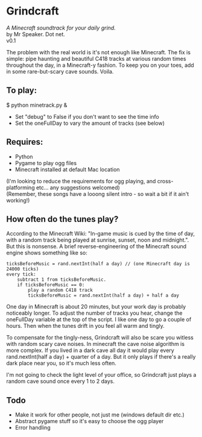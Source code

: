 # Grindcraft

*A Minecraft soundtrack for your daily grind.*  
by Mr Speaker. Dot net.  
v0.1  

The problem with the real world is it's not enough like Minecraft. The fix is simple: pipe haunting and beautiful C418 tracks at various random times throughout the day, in a Minecraft-y fashion. To keep you on your toes, add in some rare-but-scary cave sounds. Voila.

## To play:

$ python minetrack.py &

* Set "debug" to False if you don't want to see the time info
* Set the oneFullDay to vary the amount of tracks (see below)

## Requires:

* Python
* Pygame to play ogg files
* Minecraft installed at default Mac location

(I'm looking to reduce the requirements for ogg playing, and cross-platforming etc... any suggestions welcomed)  
(Remember, these songs have a looong silent intro - so wait a bit if it ain't working!)

## How often do the tunes play?

According to the Minecraft Wiki: "In-game music is cued by the time of day, with a random track being played at sunrise, sunset, noon and midnight.". But this is nonsense. A brief reverse-engineering of the Minecraft sound engine shows something like so:

    ticksBeforeMusic = rand.nextInt(half a day) // (one Minecraft day is 24000 ticks)
    every tick:
        subtract 1 from ticksBeforeMusic.
        if ticksBeforeMusic == 0:
            play a random C418 track
            ticksBeforeMusic = rand.nextInt(half a day) + half a day

One day in Minecraft is about 20 minutes, but your work day is probably noticeably longer. To adjust the number of tracks you hear, change the oneFullDay variable at the top of the script. I like one day to go a couple of hours. Then when the tunes drift in you feel all warm and tingly.

To compensate for the tingly-ness, Grindcraft will also be scare you witless with random scary cave noises. In minecraft the cave noise algorithm is more complex. If you lived in a dark cave all day it would play every rand.nextInt(half a day) + quarter of a day. But it only plays if there's a really dark place near you, so it's much less often.

I'm not going to check the light level of your office, so Grindcraft just plays a random cave sound once every 1 to 2 days.

## Todo

* Make it work for other people, not just me (windows default dir etc.)
* Abstract pygame stuff so it's easy to choose the ogg player
* Error handling
